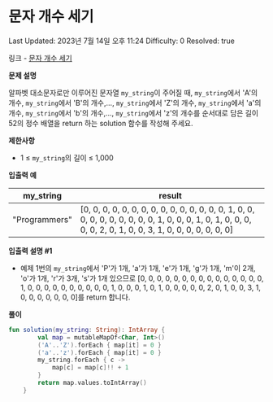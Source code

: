 # 문자 개수 세기

Last Updated: 2023년 7월 14일 오후 11:24
Difficulty: 0
Resolved: true

링크 - [문자 개수 세기](https://school.programmers.co.kr/learn/courses/30/lessons/181902)

**문제 설명**

알파벳 대소문자로만 이루어진 문자열 `my_string`이 주어질 때, `my_string`에서 'A'의 개수, `my_string`에서 'B'의 개수,..., `my_string`에서 'Z'의 개수, `my_string`에서 'a'의 개수, `my_string`에서 'b'의 개수,..., `my_string`에서 'z'의 개수를 순서대로 담은 길이 52의 정수 배열을 return 하는 solution 함수를 작성해 주세요.

**제한사항**

- 1 ≤ `my_string`의 길이 ≤ 1,000

**입출력 예**

| my_string | result |
| --- | --- |
| "Programmers" | [0, 0, 0, 0, 0, 0, 0, 0, 0, 0, 0, 0, 0, 0, 0, 1, 0, 0, 0, 0, 0, 0, 0, 0, 0, 0, 1, 0, 0, 0, 1, 0, 1, 0, 0, 0, 0, 0, 2, 0, 1, 0, 0, 3, 1, 0, 0, 0, 0, 0, 0, 0] |

**입출력 설명 #1**

- 예제 1번의 `my_string`에서 'P'가 1개, 'a'가 1개, 'e'가 1개, 'g'가 1개, 'm'이 2개, 'o'가 1개, 'r'가 3개, 's'가 1개 있으므로 [0, 0, 0, 0, 0, 0, 0, 0, 0, 0, 0, 0, 0, 0, 0, 1, 0, 0, 0, 0, 0, 0, 0, 0, 0, 0, 1, 0, 0, 0, 1, 0, 1, 0, 0, 0, 0, 0, 2, 0, 1, 0, 0, 3, 1, 0, 0, 0, 0, 0, 0, 0]를 return 합니다.

**풀이**

```kotlin
fun solution(my_string: String): IntArray {
        val map = mutableMapOf<Char, Int>()
        ('A'..'Z').forEach { map[it] = 0 }
        ('a'..'z').forEach { map[it] = 0 }
        my_string.forEach { c ->
            map[c] = map[c]!! + 1
        }
        return map.values.toIntArray()
    }
```